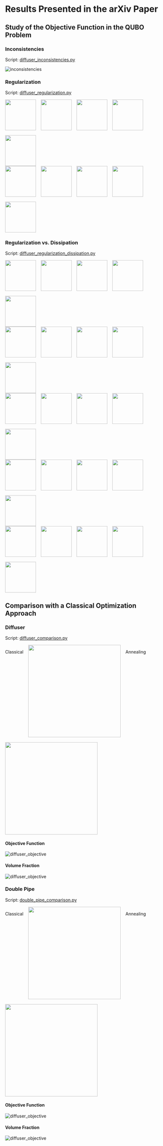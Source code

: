 # Results Presented in the arXiv Paper
## Study of the Objective Function in the QUBO Problem
### Inconsistencies
Script: [diffuser_inconsistencies.py](diffuser/inconsistencies/diffuser_inconsistencies.py)

![inconsistencies](2024_paper_arXiv/diffuser/inconsistencies/inconsistencies.png)
### Regularization
Script: [diffuser_regularization.py](2024_paper_arXiv/diffuser/regularization/diffuser_regularization.py)

<div style="display: flex; flex-wrap: wrap; gap: 16px;">
    <img src="2024_paper_arXiv/diffuser/regularization/0.25/level_set-000.png" width="100" />
    <img src="2024_paper_arXiv/diffuser/regularization/0.5/level_set-000.png" width="100" />
    <img src="2024_paper_arXiv/diffuser/regularization/1.0/level_set-000.png" width="100" />
    <img src="2024_paper_arXiv/diffuser/regularization/2.0/level_set-000.png" width="100" />
    <img src="2024_paper_arXiv/diffuser/regularization/4.0/level_set-000.png" width="100" />
</div>
<div style="display: flex; flex-wrap: wrap; gap: 16px;">
    <img src="2024_paper_arXiv/diffuser/regularization/0.25/char_func-000.png" width="100" />
    <img src="2024_paper_arXiv/diffuser/regularization/0.5/char_func-000.png" width="100" />
    <img src="2024_paper_arXiv/diffuser/regularization/1.0/char_func-000.png" width="100" />
    <img src="2024_paper_arXiv/diffuser/regularization/2.0/char_func-000.png" width="100" />
    <img src="2024_paper_arXiv/diffuser/regularization/4.0/char_func-000.png" width="100" />
</div>

### Regularization vs. Dissipation
Script: [diffuser_regularization_dissipation.py](2024_paper_arXiv/diffuser/regularization_dissipation/diffuser_regularization_dissipation.py)

<div style="display: flex; flex-wrap: wrap; gap: 16px;">
    <img src="2024_paper_arXiv/diffuser/regularization_dissipation/dis_reg-000.png" width="100" />
    <img src="2024_paper_arXiv/diffuser/regularization_dissipation/dis_reg-001.png" width="100" />
    <img src="2024_paper_arXiv/diffuser/regularization_dissipation/dis_reg-002.png" width="100" />
    <img src="2024_paper_arXiv/diffuser/regularization_dissipation/dis_reg-003.png" width="100" />
    <img src="2024_paper_arXiv/diffuser/regularization_dissipation/dis_reg-004.png" width="100" />
</div>
<div style="display: flex; flex-wrap: wrap; gap: 16px;">
    <img src="2024_paper_arXiv/diffuser/regularization_dissipation/dis_reg-005.png" width="100" />
    <img src="2024_paper_arXiv/diffuser/regularization_dissipation/dis_reg-006.png" width="100" />
    <img src="2024_paper_arXiv/diffuser/regularization_dissipation/dis_reg-007.png" width="100" />
    <img src="2024_paper_arXiv/diffuser/regularization_dissipation/dis_reg-008.png" width="100" />
    <img src="2024_paper_arXiv/diffuser/regularization_dissipation/dis_reg-009.png" width="100" />
</div>
<div style="display: flex; flex-wrap: wrap; gap: 16px;">
    <img src="2024_paper_arXiv/diffuser/regularization_dissipation/dis_reg-010.png" width="100" />
    <img src="2024_paper_arXiv/diffuser/regularization_dissipation/dis_reg-011.png" width="100" />
    <img src="2024_paper_arXiv/diffuser/regularization_dissipation/dis_reg-012.png" width="100" />
    <img src="2024_paper_arXiv/diffuser/regularization_dissipation/dis_reg-013.png" width="100" />
    <img src="2024_paper_arXiv/diffuser/regularization_dissipation/dis_reg-014.png" width="100" />
</div>
<div style="display: flex; flex-wrap: wrap; gap: 16px;">
    <img src="2024_paper_arXiv/diffuser/regularization_dissipation/dis_reg-015.png" width="100" />
    <img src="2024_paper_arXiv/diffuser/regularization_dissipation/dis_reg-016.png" width="100" />
    <img src="2024_paper_arXiv/diffuser/regularization_dissipation/dis_reg-017.png" width="100" />
    <img src="2024_paper_arXiv/diffuser/regularization_dissipation/dis_reg-018.png" width="100" />
    <img src="2024_paper_arXiv/diffuser/regularization_dissipation/dis_reg-019.png" width="100" />
</div>
<div style="display: flex; flex-wrap: wrap; gap: 16px;">
    <img src="2024_paper_arXiv/diffuser/regularization_dissipation/dis_reg-020.png" width="100" />
    <img src="2024_paper_arXiv/diffuser/regularization_dissipation/dis_reg-021.png" width="100" />
    <img src="2024_paper_arXiv/diffuser/regularization_dissipation/dis_reg-022.png" width="100" />
    <img src="2024_paper_arXiv/diffuser/regularization_dissipation/dis_reg-023.png" width="100" />
    <img src="2024_paper_arXiv/diffuser/regularization_dissipation/dis_reg-024.png" width="100" />
</div>

## Comparison with a Classical Optimization Approach
### Diffuser
Script: [diffuser_comparison.py](2024_paper_arXiv/diffuser/comparison/diffuser_comparison.py)

<div style="display: flex; flex-wrap: wrap; gap: 16px;">
        <p>Classical</p><img src="2024_paper_arXiv/diffuser/comparison/final_design_classical-000.png" width="300" />
        <p>Annealing</p><img src="2024_paper_arXiv/diffuser/comparison/final_design_annealing-000.png" width="300" />
</div>

#### Objective Function
![diffuser_objective](2024_paper_arXiv/diffuser/comparison/comparison_objective.png)

#### Volume Fraction
![diffuser_objective](2024_paper_arXiv/diffuser/comparison/comparison_volume_fraction.png)

### Double Pipe
Script: [double_pipe_comparison.py](2024_paper_arXiv/diffuser/comparison/double_pipe_comparison.py)

<div style="display: flex; flex-wrap: wrap; gap: 16px;">
        <p>Classical</p><img src="2024_paper_arXiv/double_pipe/comparison/final_design_classical-000.png" width="300" />
        <p>Annealing</p><img src="2024_paper_arXiv/double_pipe/comparison/final_design_annealing-000.png" width="300" />
</div>

#### Objective Function
![diffuser_objective](2024_paper_arXiv/double_pipe/comparison/comparison_objective.png)

#### Volume Fraction
![diffuser_objective](2024_paper_arXiv/double_pipe/comparison/comparison_volume_fraction.png)
